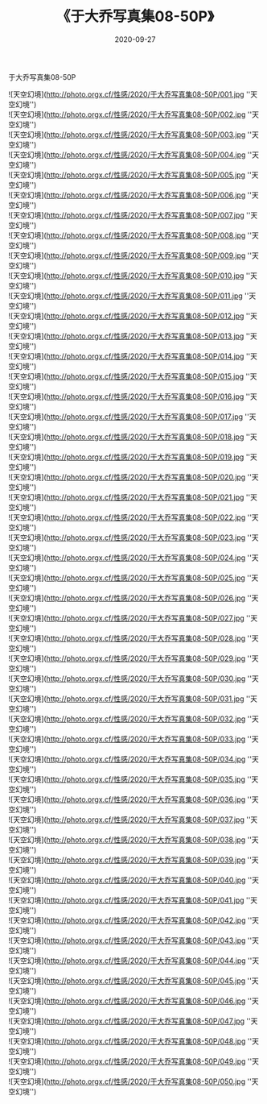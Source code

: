 ﻿---
layout: post
title: 《于大乔写真集08-50P》
date: 2020-09-27
img: http://photo.orgx.cf/性感/2020/于大乔写真集08-50P/000.jpg
tags: [美女,性感,泳衣]
---

于大乔写真集08-50P



![天空幻境](http://photo.orgx.cf/性感/2020/于大乔写真集08-50P/001.jpg ''天空幻境'')<br>
![天空幻境](http://photo.orgx.cf/性感/2020/于大乔写真集08-50P/002.jpg ''天空幻境'')<br>
![天空幻境](http://photo.orgx.cf/性感/2020/于大乔写真集08-50P/003.jpg ''天空幻境'')<br>
![天空幻境](http://photo.orgx.cf/性感/2020/于大乔写真集08-50P/004.jpg ''天空幻境'')<br>
![天空幻境](http://photo.orgx.cf/性感/2020/于大乔写真集08-50P/005.jpg ''天空幻境'')<br>
![天空幻境](http://photo.orgx.cf/性感/2020/于大乔写真集08-50P/006.jpg ''天空幻境'')<br>
![天空幻境](http://photo.orgx.cf/性感/2020/于大乔写真集08-50P/007.jpg ''天空幻境'')<br>
![天空幻境](http://photo.orgx.cf/性感/2020/于大乔写真集08-50P/008.jpg ''天空幻境'')<br>
![天空幻境](http://photo.orgx.cf/性感/2020/于大乔写真集08-50P/009.jpg ''天空幻境'')<br>
![天空幻境](http://photo.orgx.cf/性感/2020/于大乔写真集08-50P/010.jpg ''天空幻境'')<br>
![天空幻境](http://photo.orgx.cf/性感/2020/于大乔写真集08-50P/011.jpg ''天空幻境'')<br>
![天空幻境](http://photo.orgx.cf/性感/2020/于大乔写真集08-50P/012.jpg ''天空幻境'')<br>
![天空幻境](http://photo.orgx.cf/性感/2020/于大乔写真集08-50P/013.jpg ''天空幻境'')<br>
![天空幻境](http://photo.orgx.cf/性感/2020/于大乔写真集08-50P/014.jpg ''天空幻境'')<br>
![天空幻境](http://photo.orgx.cf/性感/2020/于大乔写真集08-50P/015.jpg ''天空幻境'')<br>
![天空幻境](http://photo.orgx.cf/性感/2020/于大乔写真集08-50P/016.jpg ''天空幻境'')<br>
![天空幻境](http://photo.orgx.cf/性感/2020/于大乔写真集08-50P/017.jpg ''天空幻境'')<br>
![天空幻境](http://photo.orgx.cf/性感/2020/于大乔写真集08-50P/018.jpg ''天空幻境'')<br>
![天空幻境](http://photo.orgx.cf/性感/2020/于大乔写真集08-50P/019.jpg ''天空幻境'')<br>
![天空幻境](http://photo.orgx.cf/性感/2020/于大乔写真集08-50P/020.jpg ''天空幻境'')<br>
![天空幻境](http://photo.orgx.cf/性感/2020/于大乔写真集08-50P/021.jpg ''天空幻境'')<br>
![天空幻境](http://photo.orgx.cf/性感/2020/于大乔写真集08-50P/022.jpg ''天空幻境'')<br>
![天空幻境](http://photo.orgx.cf/性感/2020/于大乔写真集08-50P/023.jpg ''天空幻境'')<br>
![天空幻境](http://photo.orgx.cf/性感/2020/于大乔写真集08-50P/024.jpg ''天空幻境'')<br>
![天空幻境](http://photo.orgx.cf/性感/2020/于大乔写真集08-50P/025.jpg ''天空幻境'')<br>
![天空幻境](http://photo.orgx.cf/性感/2020/于大乔写真集08-50P/026.jpg ''天空幻境'')<br>
![天空幻境](http://photo.orgx.cf/性感/2020/于大乔写真集08-50P/027.jpg ''天空幻境'')<br>
![天空幻境](http://photo.orgx.cf/性感/2020/于大乔写真集08-50P/028.jpg ''天空幻境'')<br>
![天空幻境](http://photo.orgx.cf/性感/2020/于大乔写真集08-50P/029.jpg ''天空幻境'')<br>
![天空幻境](http://photo.orgx.cf/性感/2020/于大乔写真集08-50P/030.jpg ''天空幻境'')<br>
![天空幻境](http://photo.orgx.cf/性感/2020/于大乔写真集08-50P/031.jpg ''天空幻境'')<br>
![天空幻境](http://photo.orgx.cf/性感/2020/于大乔写真集08-50P/032.jpg ''天空幻境'')<br>
![天空幻境](http://photo.orgx.cf/性感/2020/于大乔写真集08-50P/033.jpg ''天空幻境'')<br>
![天空幻境](http://photo.orgx.cf/性感/2020/于大乔写真集08-50P/034.jpg ''天空幻境'')<br>
![天空幻境](http://photo.orgx.cf/性感/2020/于大乔写真集08-50P/035.jpg ''天空幻境'')<br>
![天空幻境](http://photo.orgx.cf/性感/2020/于大乔写真集08-50P/036.jpg ''天空幻境'')<br>
![天空幻境](http://photo.orgx.cf/性感/2020/于大乔写真集08-50P/037.jpg ''天空幻境'')<br>
![天空幻境](http://photo.orgx.cf/性感/2020/于大乔写真集08-50P/038.jpg ''天空幻境'')<br>
![天空幻境](http://photo.orgx.cf/性感/2020/于大乔写真集08-50P/039.jpg ''天空幻境'')<br>
![天空幻境](http://photo.orgx.cf/性感/2020/于大乔写真集08-50P/040.jpg ''天空幻境'')<br>
![天空幻境](http://photo.orgx.cf/性感/2020/于大乔写真集08-50P/041.jpg ''天空幻境'')<br>
![天空幻境](http://photo.orgx.cf/性感/2020/于大乔写真集08-50P/042.jpg ''天空幻境'')<br>
![天空幻境](http://photo.orgx.cf/性感/2020/于大乔写真集08-50P/043.jpg ''天空幻境'')<br>
![天空幻境](http://photo.orgx.cf/性感/2020/于大乔写真集08-50P/044.jpg ''天空幻境'')<br>
![天空幻境](http://photo.orgx.cf/性感/2020/于大乔写真集08-50P/045.jpg ''天空幻境'')<br>
![天空幻境](http://photo.orgx.cf/性感/2020/于大乔写真集08-50P/046.jpg ''天空幻境'')<br>
![天空幻境](http://photo.orgx.cf/性感/2020/于大乔写真集08-50P/047.jpg ''天空幻境'')<br>
![天空幻境](http://photo.orgx.cf/性感/2020/于大乔写真集08-50P/048.jpg ''天空幻境'')<br>
![天空幻境](http://photo.orgx.cf/性感/2020/于大乔写真集08-50P/049.jpg ''天空幻境'')<br>
![天空幻境](http://photo.orgx.cf/性感/2020/于大乔写真集08-50P/050.jpg ''天空幻境'')<br>
